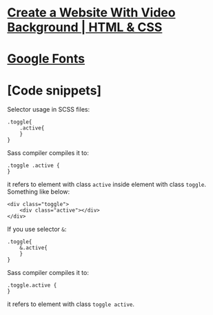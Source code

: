 # [Create a Website With Video Background | HTML & CSS](https://www.youtube.com/watch?v=8MgpE2DTTKA)

# [Google Fonts](https://fonts.google.com/)

# [Code snippets]
Selector usage in SCSS files:
```
.toggle{
    .active{
    }
}
```
Sass compiler compiles it to:
```
.toggle .active {
} 
```
it refers to element with class `active` inside element with class `toggle`. Something like below:
```
<div class="toggle">
    <div class="active"></div>
</div>
```

If you use selector `&`:
```
.toggle{
    &.active{
    }
}
```
Sass compiler compiles it to:
```
.toggle.active {
} 
```
it refers to element with class `toggle active`.